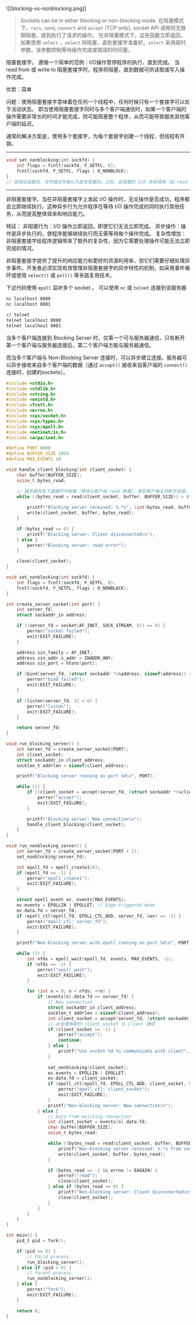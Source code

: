 ![[blocking-vs-nonblocking.png]]

> Sockets can be in either blocking or non-blocking mode.
> 在阻塞模式下，`recv`, `send`, `connect` and `accept` (TCP only),  socket API 调用将无限期阻塞，直到执行了请求的操作。
> 在非阻塞模式下，这些函数立即返回。如果使用 `select` ，`select` 将阻塞，直到套接字准备好。`select` 采用超时参数，该参数控制等待操作完成或错误的时间量。

阻塞套接字。
遵循一个简单的范例：I/O操作暂停程序的执行，直到完成。
当 read from 或 write to 阻塞套接字时，程序将阻塞，直到数据可供读取或写入操作完成。

优势：简单

问题：使用阻塞套接字意味着在任何一个线程中，任何时候只有一个套接字可以处于活动状态。
即当使用阻塞套接字同时与多个客户端通信时，如果一个客户端的操作需要非常长的时间才能完成，则可能阻塞整个程序，从而可能导致服务其他客户端的延迟。

通常的解决方案是，使用多个套接字，为每个套接字创建一个线程，但线程有开销。

---
```c
void set_nonblocking(int sockfd) { 
    int flags = fcntl(sockfd, F_GETFL, 0);
    fcntl(sockfd, F_SETFL, flags | O_NONBLOCK);
}
// 调用该函数后，文件描述符被认为是非阻塞的。之后，会阻塞的 I/O 系统调用（如 read 和 write 将返回 -1 ，并将 errno 设置为 EWOULDBLOCK
```
---
非阻塞套接字。当在非阻塞套接字上发起 I/O 操作时，无论操作是否成功，程序都会立即继续执行。这种异步行为允许程序在等待 I/O 操作完成的同时执行其他任务，从而提高整体效率和响应能力。

特征：
非阻塞行为：I/O 操作立即返回，即使它们无法立即完成。
异步操作：操作是异步执行的，使程序能够继续执行而无需等待每个操作完成。
复杂性增加：非阻塞套接字给程序逻辑带来了额外的复杂性，因为它需要处理操作可能无法立即完成的情况。

非阻塞套接字提供了提升的响应能力和更好的资源利用率，但它们需要仔细处理异步事件。开发者必须实现有效管理非阻塞套接字的异步特性的机制，如采用事件循环或使用 `select()` 或 `poll()` 等多路复用技术。

下述代码使用 `epoll` 监听多个 socket 。
可以使用 `nc` 或 `telnet` 连接到该服务器
``` bash
nc localhost 8080
nc localhost 8081

// telnet
telnet localhost 8080
telnet localhost 8081
```
当多个客户端连接到 Blocking Server 时，仅第一个可与服务器通信，只有断开第一个客户端与服务器连接后，第二个客户端方能与服务器通信。

而当多个客户端与 Non-Blocking Server 连接时，可以异步建立连接。服务器可以异步接收来自多个客户端的数据（通过 `accept()` 接收来自客户端的 `connect()` 连接时，创建的sockets）。

```c
#include <stdio.h>
#include <stdlib.h>
#include <string.h>
#include <unistd.h>
#include <fcntl.h>
#include <errno.h>
#include <sys/socket.h>
#include <sys/types.h>
#include <sys/epoll.h>
#include <netinet/in.h>
#include <arpa/inet.h>

#define PORT 8080
#define BUFFER_SIZE 1024
#define MAX_EVENTS 10

void handle_client_blocking(int client_socket) {
    char buffer[BUFFER_SIZE];
    ssize_t bytes_read;

    // 服务器将在下面循环中阻塞（等待从客户端 read 数据），直到客户端主动断开连接。
    while ((bytes_read = read(client_socket, buffer, BUFFER_SIZE)) > 0) {
        
        printf("Blocking server received: %.*s", (int)bytes_read, buffer);
        write(client_socket, buffer, bytes_read);
    }

    if (bytes_read == 0) {
        printf("Blocking server: Client disconnected\n");
    } else {
        perror("Blocking server: read error");
    }

    close(client_socket);
}

void set_nonblocking(int sockfd) {
    int flags = fcntl(sockfd, F_GETFL, 0);
    fcntl(sockfd, F_SETFL, flags | O_NONBLOCK);
}

int create_server_socket(int port) {
    int server_fd;
    struct sockaddr_in address;

    if ((server_fd = socket(AF_INET, SOCK_STREAM, 0)) == 0) {
        perror("socket failed");
        exit(EXIT_FAILURE);
    }

    address.sin_family = AF_INET;
    address.sin_addr.s_addr = INADDR_ANY;
    address.sin_port = htons(port);

    if (bind(server_fd, (struct sockaddr *)&address, sizeof(address)) < 0) {
        perror("bind failed");
        exit(EXIT_FAILURE);
    }

    if (listen(server_fd, 3) < 0) {
        perror("listen");
        exit(EXIT_FAILURE);
    }

    return server_fd;
}

void run_blocking_server() {
    int server_fd = create_server_socket(PORT);
    int client_socket;
    struct sockaddr_in client_address;
    socklen_t addrlen = sizeof(client_address);

    printf("Blocking server running on port %d\n", PORT);

    while (1) {
        if ((client_socket = accept(server_fd, (struct sockaddr *)&client_address, &addrlen)) < 0) {
            perror("accept");
            exit(EXIT_FAILURE);
        }

        printf("Blocking server: New connection\n");
        handle_client_blocking(client_socket);
    }
}

void run_nonblocking_server() {
    int server_fd = create_server_socket(PORT + 1);
    set_nonblocking(server_fd);

    int epoll_fd = epoll_create1(0);
    if (epoll_fd == -1) {
        perror("epoll_create1");
        exit(EXIT_FAILURE);
    }

    struct epoll_event ev, events[MAX_EVENTS];
    ev.events = EPOLLIN | EPOLLET; // Edge-triggered mode
    ev.data.fd = server_fd;
    if (epoll_ctl(epoll_fd, EPOLL_CTL_ADD, server_fd, &ev) == -1) {
        perror("epoll_ctl: server_fd");
        exit(EXIT_FAILURE);
    }

    printf("Non-blocking server with epoll running on port %d\n", PORT + 1);

    while (1) {
        int nfds = epoll_wait(epoll_fd, events, MAX_EVENTS, -1);
        if (nfds == -1) {
            perror("epoll_wait");
            exit(EXIT_FAILURE);
        }

        for (int n = 0; n < nfds; ++n) {
            if (events[n].data.fd == server_fd) {
                // New connection
                struct sockaddr_in client_address;
                socklen_t addrlen = sizeof(client_address);
                int client_socket = accept(server_fd, (struct sockaddr *)&client_address, &addrlen);
                // 此处使用新的 client_socket 与 client 通信
                if (client_socket == -1) {
                    perror("accept");
                    continue;
                } else {
                    printf("Use socket %d to communicate with client", client_socket);
                }
                
                set_nonblocking(client_socket);
                ev.events = EPOLLIN | EPOLLET;
                ev.data.fd = client_socket;
                if (epoll_ctl(epoll_fd, EPOLL_CTL_ADD, client_socket, &ev) == -1) {
                    perror("epoll_ctl: client_socket");
                    exit(EXIT_FAILURE);
                }
                printf("Non-blocking server: New connection\n");
            } else {
                // Data from existing connection
                int client_socket = events[n].data.fd;
                char buffer[BUFFER_SIZE];
                ssize_t bytes_read;

                while ((bytes_read = read(client_socket, buffer, BUFFER_SIZE)) > 0) {
                    printf("Non-blocking server received: %.*s from socket %d", (int)bytes_read, buffer, client_socket);
                    write(client_socket, buffer, bytes_read);
                }

                if (bytes_read == -1 && errno != EAGAIN) {
                    perror("read");
                    close(client_socket);
                } else if (bytes_read == 0) {
                    printf("Non-blocking server: Client disconnected\n");
                    close(client_socket);
                }
            }
        }
    }
}

int main() {
    pid_t pid = fork();

    if (pid == 0) {
        // Child process
        run_blocking_server();
    } else if (pid > 0) {
        // Parent process
        run_nonblocking_server();
    } else {
        perror("fork");
        exit(EXIT_FAILURE);
    }

    return 0;
}
```